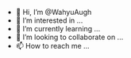 - 👋 Hi, I’m @WahyuAugh
- 👀 I’m interested in ...
- 🌱 I’m currently learning ...
- 💞️ I’m looking to collaborate on ...
- 📫 How to reach me ...

<!---
WahyuAugh/WahyuAugh is a ✨ special ✨ repository because its `README.md` (this file) appears on your GitHub profile.
You can click the Preview link to take a look at your changes.
--->
